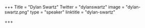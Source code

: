 +++
Title = "Dylan Swartz"
Twitter = "dylanswartz"
image = "dylan-swartz.png"
type = "speaker"
linktitle = "dylan-swartz"

+++

